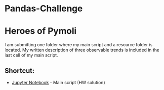 # Pandas-Challenge
# Heroes of Pymoli
I am submitting one folder where my main script and a resource folder is located.
My written description of three observable trends is included in the last cell of my main script. 
## Shortcut:
* [Jupyter Notebook](HeroesOfPymoli/SolutionforHeroes.ipynb) - Main script (HW solution)
